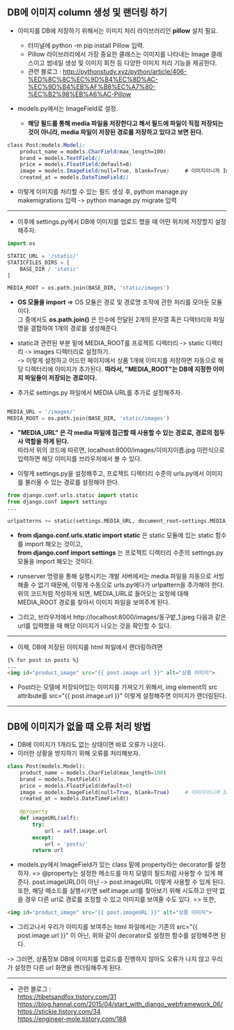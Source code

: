 ## DB에 이미지 column 생성 및 랜더링 하기
- 이미지를 DB에 저장하기 위해서는 이미지 처리 라이브러리인 **pillow** 설치 필요.
  - 터미널에 python -m pip install Pillow 입력.
  - Pillow 라이브러리에서 가장 중요한 클래스는 이미지를 나타내는 Image 클래스이고 썸네일 생성 및 이미지 회전 등 다양한 이미지 처리 기능을 제공한다.
  - 관련 블로그 : http://pythonstudy.xyz/python/article/406-%ED%8C%8C%EC%9D%B4%EC%8D%AC-%EC%9D%B4%EB%AF%B8%EC%A7%80-%EC%B2%98%EB%A6%AC-Pillow

- models.py에서는 ImageField로 설정.
  - **해당 필드를 통해 media 파일을 저장한다고 해서 필드에 파일이 직접 저장되는 것이 아니라, media 파일이 저장된 경로를 저장하고 있다고 보면 된다.**

```css
class Post(models.Model):
    product_name = models.CharField(max_length=100)
    brand = models.TextField()
    price = models.FloatField(default=0)              
    image = models.ImageField(null=True, blank=True)     # 이미지이니까 Image 필드 선택
    created_at = models.DateTimeField()
```

- 이렇게 이미지를 처리할 수 있는 필드 생성 후, python manage.py makemigrations 입력 -> python manage.py migrate 입력

* * *

- 이후에 settings.py에서 DB에 이미지를 업로드 했을 때 어떤 위치에 저장할지 설정해주자.
```python
import os

STATIC_URL = '/static/'
STATICFILES_DIRS = [
    BASE_DIR / 'static'
]

MEDIA_ROOT = os.path.join(BASE_DIR, 'static/images')
```
- **OS 모듈을 import** => OS 모듈은 경로 및 경로명 조작에 관한 처리를 모아둔 모듈이다.   
  그 중에서도 **os.path.join()** 은 인수에 전달된 2개의 문자열 혹은 디렉터리와 파일명을 결합하여 1개의 경로를 생성해준다.

- static과 관련된 부분 밑에 MEDIA_ROOT를 프로젝트 디렉터리 -> static 디렉터리 -> images 디렉터리로 설정하기.   
  -> 이렇게 설정하고 어드민 페이지에서 상품 1개에 이미지를 저장하면 자동으로 해당 디렉터리에 이미지가 추가된다. **따라서, "MEDIA_ROOT"는 DB에 지정한 이미지 파일들이 저장되는 경로이다.**   
  

- 추가로 settings.py 파일에서 MEDIA URL를 추가로 설정해주자.
     
```python

MEDIA_URL = '/images/'
MEDIA_ROOT = os.path.join(BASE_DIR, 'static/images')

```
- **"MEDIA_URL" 은 각 media 파일에 접근할 때 사용할 수 있는 경로로, 경로의 접두사 역할을 하게 된다.**   
  따라서 위의 코드에 따르면, localhost:8000/images/이미지이름.jpg 이런식으로 입력하면 해당 이미지를 브라우저에서 볼 수 있다.


- 이렇게 settings.py을 설정해주고, 프로젝트 디렉터리 수준의 urls.py에서 이미지를 불러올 수 있는 경로를 설정해야 한다.

```python
from django.conf.urls.static import static
from django.conf import settings
...

urlpatterns += static(settings.MEDIA_URL, document_root=settings.MEDIA_ROOT)
```
- **from django.conf.urls.static import static** 은 static 모듈에 있는 static 함수를 import 해오는 것이고,   
  **from django.conf import settings** 는 프로젝트 디렉터리 수준의 settings.py 모듈을 import 해오는 것이다.
  
- runserver 명령을 통해 실행시키는 개발 서버에서는 media 파일을 자동으로 서빙해줄 수 없기 때문에, 이렇게 수동으로 urls.py에다가 urlpattern을 추가해야 한다.   
  위의 코드처럼 작성하게 되면, MEDIA_URL로 들어오는 요청에 대해 MEDIA_ROOT 경로를 찾아서 이미지 파일을 보여주게 된다.

- 그리고, 브라우저에서 http://localhost:8000/images/동구밭_1.jpeg 다음과 같은 url를 입력했을 때 해당 이미지가 나오는 것을 확인할 수 있다.


* * *
- 이제, DB에 저장된 이미지를 html 파일에서 랜더링하려면 
```html
{% for post in posts %}   
...
<img id="product_image" src="{{ post.image.url }}" alt="상품 이미지">

```
- Post라는 모델에 저장되어있는 이미지를 가져오기 위해서, img element의 src attribute를 src="{{ post.image.url }}" 이렇게 설정해주면 이미지가 랜더링된다.


* * *
## DB에 이미지가 없을 때 오류 처리 방법
- DB에 이미지가 1개라도 없는 상태이면 바로 오류가 나온다.
- 이러한 상황을 방지하기 위해 오류를 처리해보자.

```python
class Post(models.Model):
    product_name = models.CharField(max_length=100)
    brand = models.TextField()
    price = models.FloatField(default=0)              
    image = models.ImageField(null=True, blank=True)     # 이미지이니까 Image 필드 선택
    created_at = models.DateTimeField()
    
    @property
    def imageURL(self):
        try:
            url = self.image.url
        except:
            url = 'posts/'
        return url    
```

- models.py에서 ImageField가 있는 class 밑에 property라는 decorator를 설정하자.
=> @property는 설정한 메소드를 마치 모델의 필드처럼 사용할 수 있게 해준다. post.imageURL()이 아닌 -> post.imageURL 이렇게 사용할 수 있게 된다. 또한, 해당 메소드를 실행시키면 self.image.url를 찾아보기 위해 시도하고 만약 없을 경우 다른 url로 경로를 조정할 수 있고 이미지를 보여줄 수도 있다.
=> 또한,



```html
<img id="product_image" src="{{ post.imageURL }}" alt="상품 이미지">
```

- 그리고나서 우리가 이미지를 보여주는 html 파일에서는 기존의 src="{{ post.image.url }}" 이 아닌, 위와 같이 decorator로 설정한 함수를 설정해주면 된다.

-> 그러면, 상품정보 DB에 이미지를 업로드를 진행하지 않아도 오류가 나지 않고 우리가 설정한 다른 url 화면을 랜더링해주게 된다.


* * *
- 관련 블로그 :    
  https://tibetsandfox.tistory.com/31   
  https://blog.hannal.com/2015/04/start_with_django_webframework_06/    
  https://stickie.tistory.com/34   
  https://engineer-mole.tistory.com/188
             
